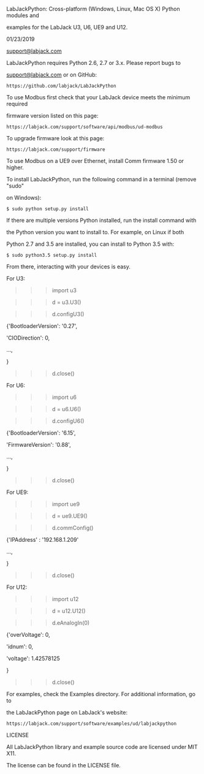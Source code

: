 LabJackPython: Cross-platform (Windows, Linux, Mac OS X) Python modules and
examples for the LabJack U3, U6, UE9 and U12.
01/23/2019
support@labjack.com

LabJackPython requires Python 2.6, 2.7 or 3.x. Please report bugs to
support@labjack.com or on GitHub:

    https://github.com/labjack/LabJackPython

To use Modbus first check that your LabJack device meets the minimum required
firmware version listed on this page:

    https://labjack.com/support/software/api/modbus/ud-modbus

To upgrade firmware look at this page:

    https://labjack.com/support/firmware

To use Modbus on a UE9 over Ethernet, install Comm firmware 1.50 or higher.

To install LabJackPython, run the following command in a terminal (remove "sudo"
on Windows):

    $ sudo python setup.py install

If there are multiple versions Python installed, run the install command with
the Python version you want to install to. For example, on Linux if both
Python 2.7 and 3.5 are installed, you can install to Python 3.5 with:

    $ sudo python3.5 setup.py install

From there, interacting with your devices is easy.

For U3:
>>> import u3
>>> d = u3.U3()
>>> d.configU3()
{'BootloaderVersion': '0.27',
 'CIODirection': 0,
 ...,
}
>>> d.close()

For U6:
>>> import u6
>>> d = u6.U6()
>>> d.configU6()
{'BootloaderVersion': '6.15',
 'FirmwareVersion': '0.88',
 ...,
}
>>> d.close()

For UE9:
>>> import ue9
>>> d = ue9.UE9()
>>> d.commConfig()
{'IPAddress' : '192.168.1.209'
 ...,
}
>>> d.close()

For U12:
>>> import u12
>>> d = u12.U12()
>>> d.eAnalogIn(0)
{'overVoltage': 0,
 'idnum': 0,
 'voltage': 1.42578125
}
>>> d.close()

For examples, check the Examples directory. For additional information, go to
the LabJackPython page on LabJack's website:

    https://labjack.com/support/software/examples/ud/labjackpython


LICENSE

All LabJackPython library and example source code are licensed under MIT X11.
The license can be found in the LICENSE file.
